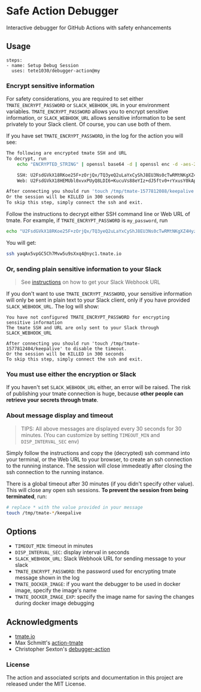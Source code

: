 # Safe Action Debugger

Interactive debugger for GitHub Actions with safety enhancements

## Usage

```
steps:
- name: Setup Debug Session
  uses: tete1030/debugger-action@my
```

### Encrypt sensitive information

For safety considerations, you are required to set either `TMATE_ENCRYPT_PASSWORD` or `SLACK_WEBHOOK_URL` in your environment variables. `TMATE_ENCRYPT_PASSWORD` allows you to encrypt sensitive information, or `SLACK_WEBHOOK_URL` allows sensitive information to be sent privately to your Slack client. Of course, you can use both of them.

If you have set `TMATE_ENCRYPT_PASSWORD`, in the log for the action you will see:
```bash
The following are encrypted tmate SSH and URL
To decrypt, run
    echo "ENCRYPTED_STRING" | openssl base64 -d | openssl enc -d -aes-256-cbc -k "TMATE_ENCRYPT_PASSWORD"

    SSH: U2FsdGVkX18RKoe25F+zOrjQx/TQ3yeQ2uLaYxCyShJ8EU3Ns0cTwRMtNKgXZ4Hyzje2GOBr/FUrKNt2jQyOjg== 
    Web: U2FsdGVkX18HEMUbl0xvxPUyQ8LDI6+KucuVs88eYIz+dJ5ftv0+rYxusY0kApMEkWjXZfzJUKv1NjjxquOldQ==

After connecting you should run 'touch /tmp/tmate-1577812088/keepalive' to disable the timeout.
Or the session will be KILLED in 300 seconds
To skip this step, simply connect the ssh and exit.
```
Follow the instructions to decrypt either SSH command line or Web URL of tmate. For example, if `TMATE_ENCRYPT_PASSWORD` is `my_password`, run
```bash
echo "U2FsdGVkX18RKoe25F+zOrjQx/TQ3yeQ2uLaYxCyShJ8EU3Ns0cTwRMtNKgXZ4Hyzje2GOBr/FUrKNt2jQyOjg==" | openssl base64 -d | openssl enc -d -aes-256-cbc -k "my_password"
```
You will get:
```bash
ssh yaqAx5vpGC5Ch7Mvw5u9sXxq4@nyc1.tmate.io
```

### Or, sending plain sensitive information to your Slack

> See [instructions](https://api.slack.com/messaging/webhooks) on how to get your Slack Webhook URL

If you don't want to use `TMATE_ENCRYPT_PASSWORD`, your sensitive information will only be sent in plain text to your Slack client, only if you have provided `SLACK_WEBHOOK_URL`. The log will show:

```
You have not configured TMATE_ENCRYPT_PASSWORD for encrypting sensitive information
The tmate SSH and URL are only sent to your Slack through SLACK_WEBHOOK_URL

After connecting you should run 'touch /tmp/tmate-1577812404/keepalive' to disable the timeout.
Or the session will be KILLED in 300 seconds
To skip this step, simply connect the ssh and exit.
```

### You must use either the encryption or Slack

If you haven't set `SLACK_WEBHOOK_URL` either, an error will be raised. The risk of publishing your tmate connection is huge, because **other people can retrieve your secrets through tmate**. 

### About message display and timeout

> TIPS: All above messages are displayed every 30 seconds for 30 minutes. (You can customize by setting `TIMEOUT_MIN` and `DISP_INTERVAL_SEC` env)

Simply follow the instructions and copy the (decrypted) ssh command into your terminal, or the Web URL to your browser, to create an ssh connection to the running instance. The session will close immedeatly after closing the ssh connection to the running instance.

There is a global timeout after 30 minutes (if you didn't specify other value). This will close any open ssh sessions. **To prevent the session from being terminated**, run:

```bash
# replace * with the value provided in your message
touch /tmp/tmate-*/keepalive
```

## Options

- `TIMEOUT_MIN`: timeout in minutes
- `DISP_INTERVAL_SEC`: display interval in seconds
- `SLACK_WEBHOOK_URL`: Slack Webhook URL for sending message to your slack
- `TMATE_ENCRYPT_PASSWORD`: the password used for encrypting tmate message shown in the log
- `TMATE_DOCKER_IMAGE`: if you want the debugger to be used in docker image, specify the image's name
- `TMATE_DOCKER_IMAGE_EXP`: specify the image name for saving the changes during docker image debugging

## Acknowledgments

* [tmate.io](https://tmate.io)
* Max Schmitt's [action-tmate](https://github.com/mxschmitt/action-tmate)
* Christopher Sexton's [debugger-action](https://github.com/csexton/debugger-action)

### License

The action and associated scripts and documentation in this project are released under the MIT License.
